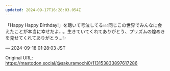 ```yaml
---
updated: 2024-09-17T16:28:03.054Z
---
```


<p>「Happy Happy Birthday!」を聴いて号泣してる💧💧💧同じこの世界でみんなに会えたことが本当に幸せだよ…。生きていてくれてありがとう、プリズムの煌めきを見せてくれてありがとう…✨</p>

&mdash; 2024-09-18 01:28:03 JST

Original URL: https://mastodon.social/@sakuramochi0/113153833897617286
